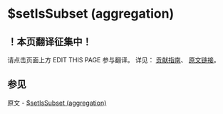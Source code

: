 # $setIsSubset (aggregation)

## ！本页翻译征集中！

请点击页面上方 EDIT THIS PAGE 参与翻译。
详见：
[贡献指南]( https://github.com/JinMuInfo/MongoDB-Manual-zh/blob/master/CONTRIBUTING.md )、
[原文链接](  https://docs.mongodb.com/manual/reference/operator/aggregation/setIsSubset/  )。

## 参见

原文 - [$setIsSubset (aggregation)]( https://docs.mongodb.com/manual/reference/operator/aggregation/setIsSubset/ )

